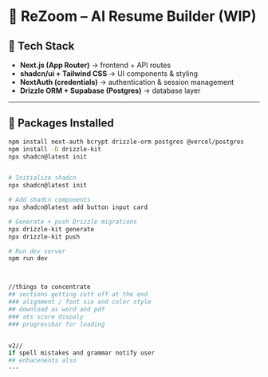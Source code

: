 # 📄 ReZoom – AI Resume Builder (WIP)

## 🔹 Tech Stack
- **Next.js (App Router)** → frontend + API routes  
- **shadcn/ui + Tailwind CSS** → UI components & styling  
- **NextAuth (credentials)** → authentication & session management  
- **Drizzle ORM + Supabase (Postgres)** → database layer  

---

## 🔹 Packages Installed
```bash
npm install next-auth bcrypt drizzle-orm postgres @vercel/postgres
npm install -D drizzle-kit
npx shadcn@latest init


# Initialize shadcn
npx shadcn@latest init

# Add shadcn components
npx shadcn@latest add button input card

# Generate + push Drizzle migrations
npx drizzle-kit generate
npx drizzle-kit push

# Run dev server
npm run dev



//things to concentrate 
## sections getting cutt off at the end
### alignment / font sie and color style 
## download as word and pdf 
### ats score dispaly 
### progressbar for loading


v2//
if spell mistakes and grammar notify user 
## enhacenents also
---
